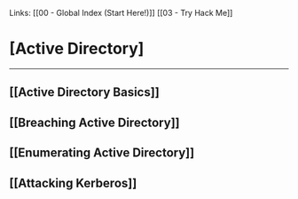 Links: [[00 - Global Index (Start Here!)]] [[03 - Try Hack Me]]

# [Active Directory]
---
## [[Active Directory Basics]]
## [[Breaching Active Directory]]
## [[Enumerating Active Directory]]
## [[Attacking Kerberos]]

